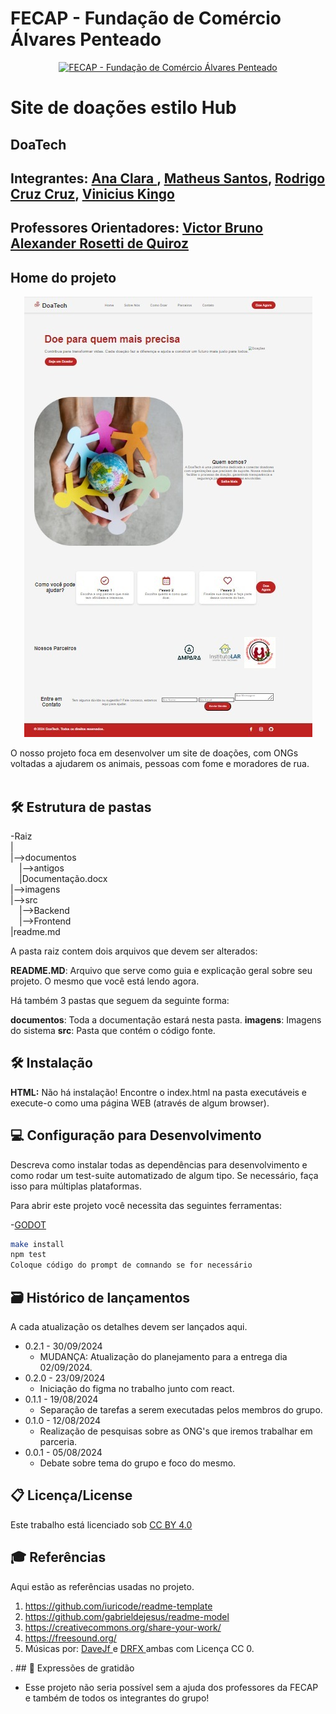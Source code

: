 # FECAP - Fundação de Comércio Álvares Penteado

<p align="center">
<a href= "https://www.fecap.br/"><img src="https://encrypted-tbn0.gstatic.com/images?q=tbn:ANd9GcRhZPrRa89Kma0ZZogxm0pi-tCn_TLKeHGVxywp-LXAFGR3B1DPouAJYHgKZGV0XTEf4AE&usqp=CAU" alt="FECAP - Fundação de Comércio Álvares Penteado" border="0"></a>
</p>

# Site de doações estilo Hub

## DoaTech

## Integrantes: <a href="https://www.linkedin.com/in/ana-clara-torres-musso-/">Ana Clara </a>, <a href="https://www.linkedin.com/in/matheus-santos-morais/">Matheus Santos</a>, <a href="https://www.linkedin.com/in/rodrigo-cruz-b3885116a/">Rodrigo Cruz Cruz</a>, <a href="https://www.linkedin.com/in/vinicius-kingo-1b769030a/">Vinicius Kingo</a>

## Professores Orientadores: <a href="https://www.linkedin.com/in/victorbarq/">Victor Bruno Alexander Rosetti de Quiroz</a>

## Home do projeto

<p align="center">
<img src="https://raw.githubusercontent.com/2024-2-NADS2/Projeto8/refs/heads/main/imagens/modelo.jpg" alt="Home- DoaTech" border="0">
</p>




O nosso projeto foca em desenvolver um site de doações, com ONGs voltadas a ajudarem os animais, pessoas com fome e moradores de rua.
<br><br>


## 🛠 Estrutura de pastas

-Raiz<br>
|<br>
|-->documentos<br>
  &emsp;|-->antigos<br>
  &emsp;|Documentação.docx<br>
|-->imagens<br>
|-->src<br>
  &emsp;|-->Backend<br>
  &emsp;|-->Frontend<br>
|readme.md<br>

A pasta raiz contem dois arquivos que devem ser alterados:

<b>README.MD</b>: Arquivo que serve como guia e explicação geral sobre seu projeto. O mesmo que você está lendo agora.

Há também 3 pastas que seguem da seguinte forma:

<b>documentos</b>: Toda a documentação estará nesta pasta.
<b>imagens</b>: Imagens do sistema
<b>src</b>: Pasta que contém o código fonte.

## 🛠 Instalação
<b>HTML:</b>
Não há instalação!
Encontre o index.html na pasta executáveis e execute-o como uma página WEB (através de algum browser).

## 💻 Configuração para Desenvolvimento

Descreva como instalar todas as dependências para desenvolvimento e como rodar um test-suite automatizado de algum tipo. Se necessário, faça isso para múltiplas plataformas.

Para abrir este projeto você necessita das seguintes ferramentas:

-<a href="https://godotengine.org/download">GODOT</a>

```sh
make install
npm test
Coloque código do prompt de comnando se for necessário
```

## 🗃 Histórico de lançamentos

A cada atualização os detalhes devem ser lançados aqui.

* 0.2.1 - 30/09/2024
    * MUDANÇA: Atualização do planejamento para a entrega dia 02/09/2024.
* 0.2.0 - 23/09/2024
    * Iniciação do figma no trabalho junto com react.
* 0.1.1 - 19/08/2024
    * Separação de tarefas a serem executadas pelos membros do grupo.
* 0.1.0 - 12/08/2024
    * Realização de pesquisas sobre as ONG's que iremos trabalhar em parceria.
* 0.0.1 - 05/08/2024
    * Debate sobre tema do grupo e foco do mesmo.

## 📋 Licença/License

<p xmlns:cc="http://creativecommons.org/ns#" >Este trabalho está licenciado sob <a href="https://creativecommons.org/licenses/by/4.0/?ref=chooser-v1" target="_blank" rel="license noopener noreferrer" style="display:inline-block;">CC BY 4.0<img style="height:22px!important;margin-left:3px;vertical-align:text-bottom ;" src="https://mirrors.creativecommons.org/presskit/icons/cc.svg?ref=chooser-v1" alt=""><img style="height:22px!important;margin-left:3px;vertical -align:texto inferior;" src="https://mirrors.creativecommons.org/presskit/icons/by.svg?ref=chooser-v1" alt=""></a></p>

## 🎓 Referências

Aqui estão as referências usadas no projeto.

1. <https://github.com/iuricode/readme-template>
2. <https://github.com/gabrieldejesus/readme-model>
3. <https://creativecommons.org/share-your-work/>
4. <https://freesound.org/>
5. Músicas por: <a href="https://freesound.org/people/DaveJf/sounds/616544/"> DaveJf </a> e <a href="https://freesound.org/people/DRFX/sounds/338986/"> DRFX </a> ambas com Licença CC 0.

. ## 🎁 Expressões de gratidão

* Esse projeto não seria possível sem a ajuda dos professores da FECAP e também de todos os integrantes do grupo!


